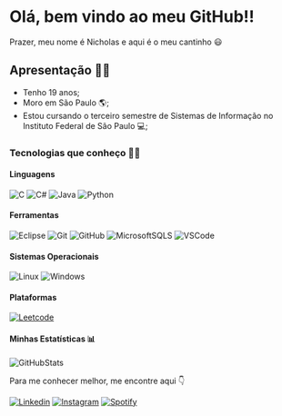 # Olá, bem vindo ao meu GitHub!!
Prazer, meu nome é Nicholas e aqui é o meu cantinho 😃

## Apresentação 🙋‍♂️
- Tenho 19 anos;
- Moro em São Paulo 🌎;
- Estou cursando o terceiro semestre de Sistemas de Informação no Instituto Federal de São Paulo 💻;


### Tecnologias que conheço 👨‍💻

#### Linguagens
![C] ![C#] ![Java] ![Python]

#### Ferramentas
![Eclipse] ![Git] ![GitHub] ![MicrosoftSQLS] ![VSCode]

#### Sistemas Operacionais
![Linux] ![Windows]

#### Plataformas
[![Leetcode][LeetCodeBadge]][LeetCodeProfile]


#### Minhas Estatísticas 📊
![GitHubStats]


Para me conhecer melhor, me encontre aqui 👇

[![Linkedin][LinkedinBadge]][LinkedinLink]
[![Instagram][InstagramBadge]][InstagramLink]
[![Spotify][SpotifyBadge]][SpotifyProfile]




[C]: https://img.shields.io/badge/C---?style=flat-square&logo=c&logoColor=white&labelColor=%23A8B9CC&color=%23A8B9CC
[C#]: https://img.shields.io/badge/C%23---?style=flat-square&logo=C%23&logoColor=white&labelColor=%23512BD4&color=%23512BD4
[Eclipse]: https://img.shields.io/badge/Ecplise_IDE---?style=flat-square&logo=eclipseide&logoColor=white&labelColor=%232C2255&color=%232C2255
[Git]: https://img.shields.io/badge/Git---?style=flat-square&logo=Git&logoColor=white&labelColor=%23F05032&color=%23F05032
[GitHub]: https://img.shields.io/badge/GitHub---?style=flat-square&logo=Github&logoColor=white&labelColor=%23181717&color=%23181717
[GitHubStats]: https://github-readme-stats.vercel.app/api?username=niculinhaz&show_icons=true&theme=tokyonight
[InstagramBadge]: https://img.shields.io/badge/Instagram---?style=flat-square&logo=instagram&logoColor=white&labelColor=pink&color=pink
[InstagramLink]: https://www.instagram.com/nicholxz_/
[Java]: https://img.shields.io/badge/Java---?style=flat-square&logoColor=white&labelColor=%233a75b0&color=%233a75b0
[LeetCodeBadge]: https://img.shields.io/badge/Leetcode---?style=flat-square&logo=leetcode&logoColor=white&labelColor=%23FFA116&color=%23FFA116
[LeetCodeProfile]: https://leetcode.com/niculinhaz/
[LinkedinBadge]: https://img.shields.io/badge/Linkedin---?style=flat-square&logo=linkedin&logoColor=white&labelColor=%230A66C2&color=%230A66C2
[LinkedinLink]: www.linkedin.com/in/nicholas-ferraz-pinheiro-4a9b0a21a
[Linux]: https://img.shields.io/badge/Linux---?style=flat-square&logo=linux&logoColor=black&labelColor=%23FCC624&color=%23FCC624
[MicrosoftSQLS]: https://img.shields.io/badge/Microsoft_SQL_Server---?style=flat-square&logo=microsoftsqlserver&logoColor=white&labelColor=%23CC2927&color=%23CC2927
[Python]: https://img.shields.io/badge/Python---?style=flat-square&logo=python&logoColor=white&labelColor=%233776AB&color=%233776AB
[SpotifyBadge]: https://img.shields.io/badge/Spotify---?style=flat-square&logo=spotify&logoColor=white&labelColor=%231DB954&color=%231DB954
[SpotifyProfile]: https://open.spotify.com/user/313g4yrdqbdmlonr67qf5z6ha7ni
[VSCode]: https://img.shields.io/badge/Visual%20Studio%20Code---?style=flat-square&logo=visualstudiocode&logoColor=white&labelColor=%23007ACC&color=%23007ACC
[Windows]: https://img.shields.io/badge/Windows---?style=flat-square&logo=windows&logoColor=white&labelColor=%230078D4&color=%230078D4
  
